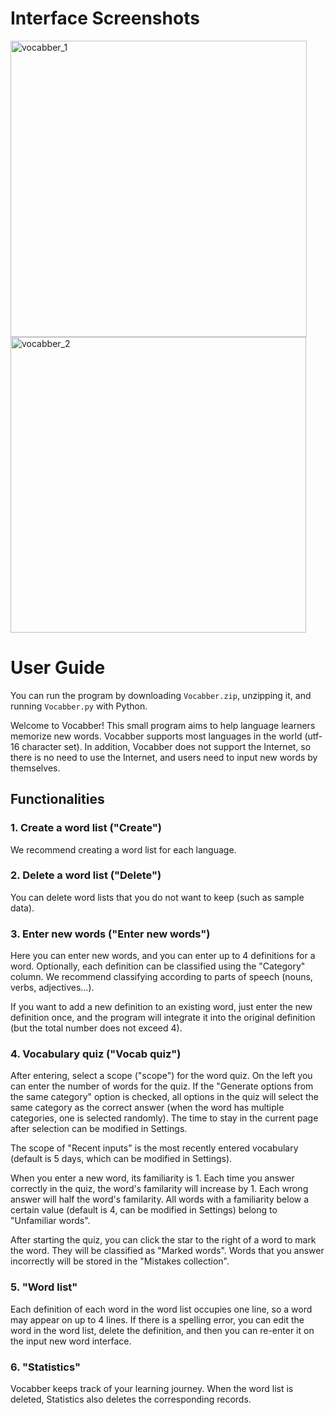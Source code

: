 # Interface Screenshots

<img width="474" alt="vocabber_1" src="https://user-images.githubusercontent.com/67496158/157855860-ef7b59b9-c714-4f52-be56-f98a60ebd643.png">
<img width="473" alt="vocabber_2" src="https://user-images.githubusercontent.com/67496158/157855879-3508e9e6-09a1-47c7-a654-0a1df921c35b.png">


# User Guide

You can run the program by downloading `Vocabber.zip`, unzipping it, and running `Vocabber.py` with Python.

Welcome to Vocabber! This small program aims to help language learners memorize new words. Vocabber supports most languages in the world (utf-16 character set). In addition, Vocabber does not support the Internet, so there is no need to use the Internet, and users need to input new words by themselves.

## Functionalities

### 1. Create a word list ("Create")

We recommend creating a word list for each language.

### 2. Delete a word list ("Delete")

You can delete word lists that you do not want to keep (such as sample data).

### 3. Enter new words ("Enter new words")

Here you can enter new words, and you can enter up to 4 definitions for a word. Optionally, each definition can be classified using the "Category" column. We recommend classifying according to parts of speech (nouns, verbs, adjectives…).

If you want to add a new definition to an existing word, just enter the new definition once, and the program will integrate it into the original definition (but the total number does not exceed 4).

### 4. Vocabulary quiz ("Vocab quiz")

After entering, select a scope ("scope") for the word quiz. On the left you can enter the number of words for the quiz. If the "Generate options from the same category" option is checked, all options in the quiz will select the same category as the correct answer (when the word has multiple categories, one is selected randomly). The time to stay in the current page after selection can be modified in Settings.

The scope of "Recent inputs" is the most recently entered vocabulary (default is 5 days, which can be modified in Settings).

When you enter a new word, its familiarity is 1. Each time you answer correctly in the quiz, the word's familarity will increase by 1. Each wrong answer will half the word's familarity. All words with a familiarity below a certain value (default is 4, can be modified in Settings) belong to "Unfamiliar words".

After starting the quiz, you can click the star to the right of a word to mark the word. They will be classified as "Marked words".
Words that you answer incorrectly will be stored in the "Mistakes collection".

### 5. "Word list"

Each definition of each word in the word list occupies one line, so a word may appear on up to 4 lines.
If there is a spelling error, you can edit the word in the word list, delete the definition, and then you can re-enter it on the input new word interface.

### 6. "Statistics"

Vocabber keeps track of your learning journey. When the word list is deleted, Statistics also deletes the corresponding records.
